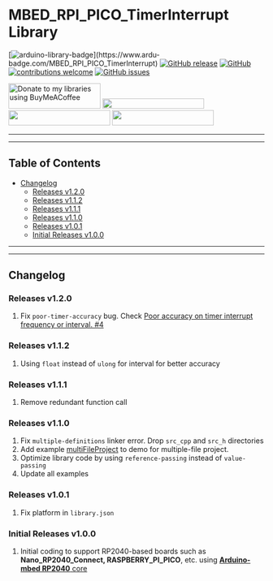 # MBED_RPI_PICO_TimerInterrupt Library

[![arduino-library-badge](https://www.ardu-badge.com/badge/MBED_RPI_PICO_TimerInterrupt.svg?)](https://www.ardu-badge.com/MBED_RPI_PICO_TimerInterrupt)
[![GitHub release](https://img.shields.io/github/release/khoih-prog/MBED_RPI_PICO_TimerInterrupt.svg)](https://github.com/khoih-prog/MBED_RPI_PICO_TimerInterrupt/releases)
[![GitHub](https://img.shields.io/github/license/mashape/apistatus.svg)](https://github.com/khoih-prog/MBED_RPI_PICO_TimerInterrupt/blob/main/LICENSE)
[![contributions welcome](https://img.shields.io/badge/contributions-welcome-brightgreen.svg?style=flat)](#Contributing)
[![GitHub issues](https://img.shields.io/github/issues/khoih-prog/MBED_RPI_PICO_TimerInterrupt.svg)](http://github.com/khoih-prog/MBED_RPI_PICO_TimerInterrupt/issues)


<a href="https://www.buymeacoffee.com/khoihprog6" title="Donate to my libraries using BuyMeACoffee"><img src="https://cdn.buymeacoffee.com/buttons/v2/default-yellow.png" alt="Donate to my libraries using BuyMeACoffee" style="height: 50px !important;width: 181px !important;" ></a>
<a href="https://www.buymeacoffee.com/khoihprog6" title="Donate to my libraries using BuyMeACoffee"><img src="https://img.shields.io/badge/buy%20me%20a%20coffee-donate-orange.svg?logo=buy-me-a-coffee&logoColor=FFDD00" style="height: 20px !important;width: 200px !important;" ></a>
<a href="https://profile-counter.glitch.me/khoih-prog/count.svg" title="Total khoih-prog Visitor count"><img src="https://profile-counter.glitch.me/khoih-prog/count.svg" style="height: 30px;width: 200px;"></a>
<a href="https://profile-counter.glitch.me/khoih-prog-MBED_RPI_PICO_TimerInterrupt/count.svg" title="MBED_RPI_PICO_TimerInterrupt Visitor count"><img src="https://profile-counter.glitch.me/khoih-prog-MBED_RPI_PICO_TimerInterrupt/count.svg" style="height: 30px;width: 200px;"></a>

---
---

## Table of Contents

* [Changelog](#changelog)
  * [Releases v1.2.0](#releases-v120)
  * [Releases v1.1.2](#releases-v112)
  * [Releases v1.1.1](#releases-v111)
  * [Releases v1.1.0](#releases-v110)
  * [Releases v1.0.1](#releases-v101)
  * [Initial Releases v1.0.0](#initial-releases-v100)

---
---

## Changelog

### Releases v1.2.0

1. Fix `poor-timer-accuracy` bug. Check [Poor accuracy on timer interrupt frequency or interval. #4](https://github.com/khoih-prog/MBED_RPI_PICO_TimerInterrupt/issues/4)

### Releases v1.1.2

1. Using `float` instead of `ulong` for interval for better accuracy

### Releases v1.1.1

1. Remove redundant function call

### Releases v1.1.0

1. Fix `multiple-definitions` linker error. Drop `src_cpp` and `src_h` directories
2. Add example [multiFileProject](examples/multiFileProject) to demo for multiple-file project.
3. Optimize library code by using `reference-passing` instead of `value-passing`
4. Update all examples


### Releases v1.0.1

1. Fix platform in `library.json`

### Initial Releases v1.0.0

1. Initial coding to support RP2040-based boards such as **Nano_RP2040_Connect, RASPBERRY_PI_PICO**, etc. using [**Arduino-mbed RP2040** core](https://github.com/arduino/ArduinoCore-mbed)



